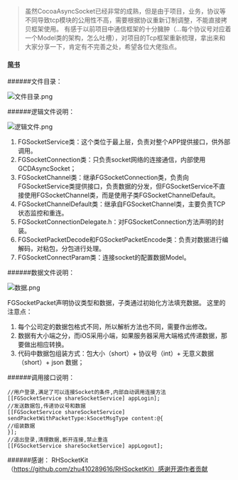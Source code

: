 
> 虽然CocoaAsyncSocket已经非常的成熟，但是由于项目，业务，协议等不同导致tcp模块的公用性不高，需要根据协议重新订制调整，不能直接拷贝框架使用。
有感于以前项目中通信框架的十分臃肿（...每个协议号对应着一个Model类的架构，怎么吐槽），对项目的Tcp框架重新梳理，拿出来和大家分享一下，肯定有不完善之处，希望各位大佬指点。

#### [简书](https://www.jianshu.com/p/bce3b905fbd6)

######文件目录：

![文件目录.png](https://upload-images.jianshu.io/upload_images/1637319-7c17558301bf1ddc.png?imageMogr2/auto-orient/strip%7CimageView2/2/w/1240)


######逻辑文件说明：

![逻辑文件.png](https://upload-images.jianshu.io/upload_images/1637319-7f86d7a328175de9.png?imageMogr2/auto-orient/strip%7CimageView2/2/w/1240)

1.  FGSocketService类：这个类位于最上层，负责对整个APP提供接口，供外部调用。
2.  FGSocketConnection类：只负责socket网络的连接通信，内部使用GCDAsyncSocket；
3. FGSocketChannel类：继承FGSocketConnection类，负责向FGSocketService类提供接口，负责数据的分发，但FGSocketService不直接使用FGSocketChannel类，而是使用子类FGSocketChannelDefault。
4. FGSocketChannelDefault类：继承自FGSocketChannel类，主要负责TCP状态监控和重连。
5. FGSocketConnectionDelegate.h：对FGSocketConnection方法声明的封装。
6. FGSocketPacketDecode和FGSocketPacketEncode类：负责对数据进行编解码，对粘包，分包进行处理。
7. FGSocketConnectParam类：连接socket的配置数据Model。

######数据文件说明：

![数据.png](https://upload-images.jianshu.io/upload_images/1637319-5f367ba5568dc386.png?imageMogr2/auto-orient/strip%7CimageView2/2/w/1240)

FGSocketPacket声明协议类型和数据，子类通过初始化方法填充数据。
这里的注意点：
1. 每个公司定的数据包格式不同，所以解析方法也不同，需要作出修改。
2. 数据有大小端之分，而iOS采用小端，如果服务器采用大端格式传递数据，那要做出相应转换。
3. 代码中数据包组装方式：包大小（short）+  协议号（int）+  无意义数据（short）+ json 数据；

######调用接口说明：

```
//用户登录,满足了可以连接Socket的条件,内部自动调用连接方法
[[FGSocketService shareSocketService] appLogin];
//发送数据包,传递协议号和数据
[[FGSocketService shareSocketService] sendPacketWithPacketType:kSocetMsgType content:@{
//组装数据
}];
//退出登录,清理数据,断开连接,禁止重连
[[FGSocketService shareSocketService] appLogout];
```
######感谢：
RHSocketKit（https://github.com/zhu410289616/RHSocketKit）感谢开源作者贡献

